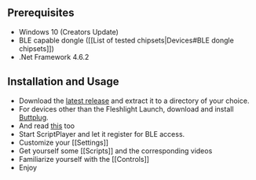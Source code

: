 ## Prerequisites

* Windows 10 (Creators Update)
* BLE capable dongle ([[List of tested chipsets|Devices#BLE dongle chipsets]])
* .Net Framework 4.6.2

## Installation and Usage

* Download the [latest release](https://github.com/FredTungsten/ScriptPlayer/releases) and extract it to a directory of your choice.
* For devices other than the Fleshlight Launch, download and install [Buttplug](https://ci.appveyor.com/api/buildjobs/m2um3qsl4t2rlbc1/artifacts/Buttplug-Release-0.0.0.421-installer.exe).
* And read [this](https://metafetish.club/t/using-buttplug-with-scriptplayer/68) too
* Start ScriptPlayer and let it register for BLE access.
* Customize your [[Settings]]
* Get yourself some [[Scripts]] and the corresponding videos
* Familiarize yourself with the [[Controls]]
* Enjoy
